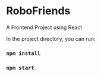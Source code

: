 # RoboFriends
A Frontend Project using React

In the project directory, you can run:
### `npm install`

### `npm start`


